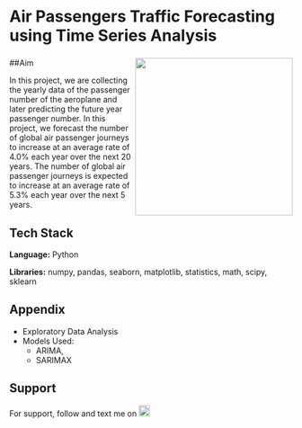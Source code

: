 # Air Passengers Traffic Forecasting using Time Series Analysis

###

<img align="right" height="280" src="https://export-download.canva.com/j0g_k/DAFgolj0g_k/391/0-5110852131752018005.gif?X-Amz-Algorithm=AWS4-HMAC-SHA256&X-Amz-Credential=AKIAJHKNGJLC2J7OGJ6Q%2F20230604%2Fus-east-1%2Fs3%2Faws4_request&X-Amz-Date=20230604T194523Z&X-Amz-Expires=49329&X-Amz-Signature=dda966dcc1b65c9ae4c13ed934706a7bb364385518a29ce4ce86ed3688e137fe&X-Amz-SignedHeaders=host&response-content-disposition=attachment%3B%20filename%2A%3DUTF-8%27%27World%2520Cancer%2520Day.gif&response-expires=Mon%2C%2005%20Jun%202023%2009%3A27%3A32%20GMT"/>

###

##Aim

In this project, we are collecting the yearly data of the passenger number of the aeroplane and later predicting the future year passenger number. In this project, we forecast the number of global air passenger journeys to increase at an average rate of 4.0% each year over the next 20 years. The number of global air passenger journeys is expected to increase at an average rate of 5.3% each year over the next 5 years.

## Tech Stack

**Language:** Python

**Libraries:** numpy, pandas, seaborn, matplotlib, statistics, math, scipy, sklearn

## Appendix

* Exploratory Data Analysis
* Models Used: 
  * ARIMA,
  * SARIMAX

## Support

For support, follow and text me on </a>
    <a href="https://www.linkedin.com/in/tajamulk2/" target="_blank">
    <img src="https://img.shields.io/static/v1?message=LinkedIn&logo=linkedin&label=&color=0077B5&logoColor=white&labelColor=&style=plastic" height="20" alt="linkedin logo"  />
  </a>




